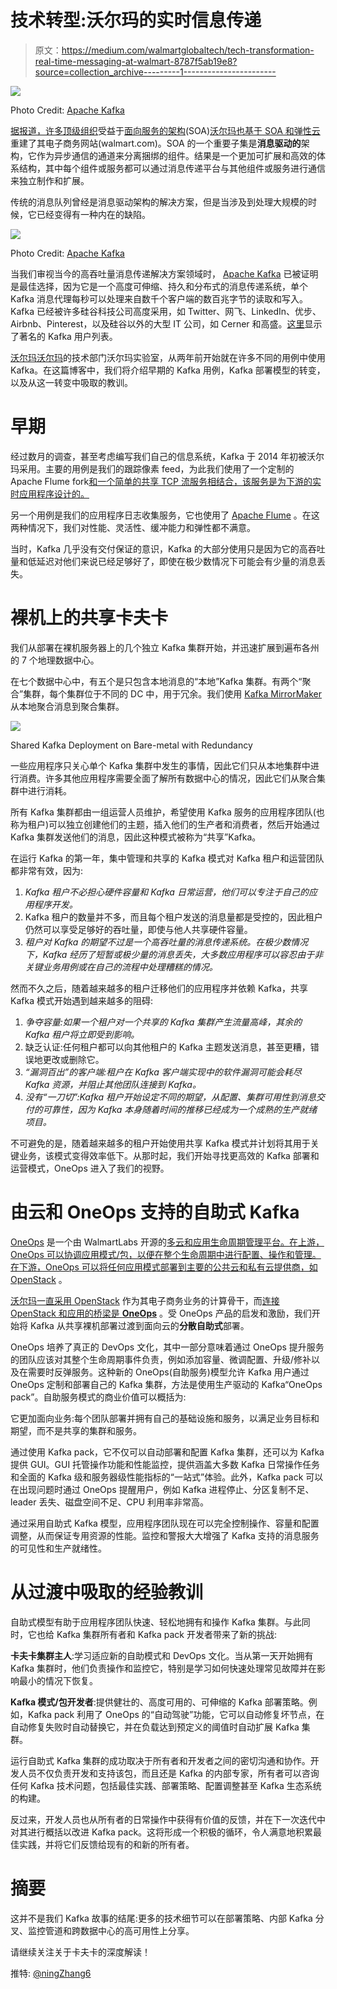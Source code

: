 # 技术转型:沃尔玛的实时信息传递

> 原文：<https://medium.com/walmartglobaltech/tech-transformation-real-time-messaging-at-walmart-8787f5ab19e8?source=collection_archive---------1----------------------->

![](img/379d85e54bc74f53cfabab22ae7ae6f5.png)

Photo Credit: [Apache Kafka](https://kafka.apache.org/)

[据报道，许多顶级组织](http://www.zdnet.com/article/ten-companies-where-soa-made-a-difference-in-2006/)受益于[面向服务的架构](https://en.wikipedia.org/wiki/Service-oriented_architecture)(SOA)[沃尔玛也基于 SOA 和弹性云](http://www.walmartlabs.com/2015/02/why-we-chose-openstack-for-walmart-global-ecommerce/)重建了其电子商务网站(walmart.com)。SOA 的一个重要子集是**消息驱动的**架构，它作为异步通信的通道来分离捆绑的组件。结果是一个更加可扩展和高效的体系结构，其中每个组件或服务都可以通过消息传递平台与其他组件或服务进行通信来独立制作和扩展。

传统的消息队列曾经是消息驱动架构的解决方案，但是当涉及到处理大规模的时候，它已经变得有一种内在的缺陷。

![](img/9a1ed01b8888ee282893d0b97ed61b8d.png)

Photo Credit: [Apache Kafka](https://kafka.apache.org/)

当我们审视当今的高吞吐量消息传递解决方案领域时， [Apache Kafka](http://kafka.apache.org/) 已被证明是最佳选择，因为它是一个高度可伸缩、持久和分布式的消息传递系统，单个 Kafka 消息代理每秒可以处理来自数千个客户端的数百兆字节的读取和写入。Kafka 已经被许多硅谷科技公司高度采用，如 Twitter、网飞、LinkedIn、优步、Airbnb、Pinterest，以及硅谷以外的大型 IT 公司，如 Cerner 和高盛。[这里](https://cwiki.apache.org/confluence/display/KAFKA/Powered+By)显示了著名的 Kafka 用户列表。

[沃尔玛](http://www.walmartlabs.com/)[沃尔玛](https://www.walmart.com/)的技术部门沃尔玛实验室，从两年前开始就在许多不同的用例中使用 Kafka。在这篇博客中，我们将介绍早期的 Kafka 用例，Kafka 部署模型的转变，以及从这一转变中吸取的教训。

# 早期

经过数月的调查，甚至考虑编写我们自己的信息系统，Kafka 于 2014 年初被沃尔玛采用。主要的用例是我们的跟踪像素 feed，为此我们使用了一个定制的 Apache Flume fork[和一个简单的共享 TCP 流服务相结合，该服务是为下游的实时应用程序设计的。](https://flume.apache.org/)

另一个用例是我们的应用程序日志收集服务，它也使用了 [Apache Flume](https://flume.apache.org/) 。在这两种情况下，我们对性能、灵活性、缓冲能力和弹性都不满意。

当时，Kafka 几乎没有交付保证的意识，Kafka 的大部分使用只是因为它的高吞吐量和低延迟对他们来说已经足够好了，即使在极少数情况下可能会有少量的消息丢失。

# 裸机上的共享卡夫卡

我们从部署在裸机服务器上的几个独立 Kafka 集群开始，并迅速扩展到遍布各州的 7 个地理数据中心。

在七个数据中心中，有五个是只包含本地消息的“本地”Kafka 集群。有两个“聚合”集群，每个集群位于不同的 DC 中，用于冗余。我们使用 [Kafka MirrorMaker](https://cwiki.apache.org/confluence/pages/viewpage.action?pageId=27846330) 从本地聚合消息到聚合集群。

![](img/07ea2431fe6dd1e91499ba49a4e3dffb.png)

Shared Kafka Deployment on Bare-metal with Redundancy

一些应用程序只关心单个 Kafka 集群中发生的事情，因此它们只从本地集群中进行消费。许多其他应用程序需要全面了解所有数据中心的情况，因此它们从聚合集群中进行消耗。

所有 Kafka 集群都由一组运营人员维护，希望使用 Kafka 服务的应用程序团队(也称为租户)可以独立创建他们的主题，插入他们的生产者和消费者，然后开始通过 Kafka 集群发送他们的消息，因此这种模式被称为“共享”Kafka。

在运行 Kafka 的第一年，集中管理和共享的 Kafka 模式对 Kafka 租户和运营团队都非常有效，因为:

1.  *Kafka 租户不必担心硬件容量和 Kafka 日常运营，他们可以专注于自己的应用程序开发。*
2.  Kafka 租户的数量并不多，而且每个租户发送的消息量都是受控的，因此租户仍然可以享受足够好的吞吐量，即使与他人共享硬件容量。
3.  *租户对 Kafka 的期望不过是一个高吞吐量的消息传递系统。在极少数情况下，Kafka 经历了短暂或极少量的消息丢失，大多数应用程序可以容忍由于非关键业务用例或在自己的流程中处理糟糕的情况。*

然而不久之后，随着越来越多的租户迁移他们的应用程序并依赖 Kafka，共享 Kafka 模式开始遇到越来越多的阻碍:

1.  *争夺容量:如果一个租户对一个共享的 Kafka 集群产生流量高峰，其余的 Kafka 租户将立即受到影响。*
2.  缺乏认证:任何租户都可以向其他租户的 Kafka 主题发送消息，甚至更糟，错误地更改或删除它。
3.  *“漏洞百出”的客户端:租户在 Kafka 客户端实现中的软件漏洞可能会耗尽 Kafka 资源，并阻止其他团队连接到 Kafka。*
4.  *没有“一刀切”:Kafka 租户开始设定不同的期望，从配置、集群可用性到消息交付的可靠性，因为 Kafka 本身随着时间的推移已经成为一个成熟的生产就绪项目。*

不可避免的是，随着越来越多的租户开始使用共享 Kafka 模式并计划将其用于关键业务，该模式变得效率低下。从那时起，我们开始寻找更高效的 Kafka 部署和运营模式，OneOps 进入了我们的视野。

# 由云和 OneOps 支持的自助式 Kafka

[OneOps](http://www.oneops.com/) 是一个由 WalmartLabs 开源的[多云和应用生命周期管理平台。在上游，OneOps 可以协调应用模式/包，以便在整个生命周期中进行配置、操作和管理。在下游，OneOps 可以将任何应用模式部署到主要的公共云和私有云提供商，如](https://techcrunch.com/2016/01/26/walmart-launches-oneops-an-open-source-cloud-and-application-lifecycle-management-platform/) [OpenStack](https://www.openstack.org/) 。

[沃尔玛一直采用 OpenStack](https://www.openstack.org/summit/vancouver-2015/summit-videos/presentation/walmart-and-039s-cloud-journey) 作为其电子商务业务的计算骨干，而[连接 OpenStack 和应用的桥梁是 **OneOps**](http://www.zdnet.com/article/walmarts-oneops-open-source-cloud-management-platform-could-become-part-of-openstack/) 。受 OneOps 产品的启发和激励，我们开始将 Kafka 从共享裸机部署过渡到面向云的**分散自助式**部署。

OneOps 培养了真正的 DevOps 文化，其中一部分意味着通过 OneOps 提升服务的团队应该对其整个生命周期事件负责，例如添加容量、微调配置、升级/修补以及在需要时反弹服务。这种新的 OneOps(自助服务)模型允许 Kafka 用户通过 OneOps 定制和部署自己的 Kafka 集群，方法是使用生产驱动的 Kafka“OneOps pack”。自助服务模式的商业价值可以概括为:

它更加面向业务:每个团队部署并拥有自己的基础设施和服务，以满足业务目标和期望，而不是共享的集群和服务。

通过使用 Kafka pack，它不仅可以自动部署和配置 Kafka 集群，还可以为 Kafka 提供 GUI。GUI 托管操作功能和性能监控，提供涵盖大多数 Kafka 日常操作任务和全面的 Kafka 级和服务器级性能指标的“一站式”体验。此外，Kafka pack 可以在出现问题时通过 OneOps 提醒用户，例如 Kafka 进程停止、分区复制不足、leader 丢失、磁盘空间不足、CPU 利用率非常高。

通过采用自助式 Kafka 模型，应用程序团队现在可以完全控制操作、容量和配置调整，从而保证专用资源的性能。监控和警报大大增强了 Kafka 支持的消息服务的可见性和生产就绪性。

# 从过渡中吸取的经验教训

自助式模型有助于应用程序团队快速、轻松地拥有和操作 Kafka 集群。与此同时，它也给 Kafka 集群所有者和 Kafka pack 开发者带来了新的挑战:

**卡夫卡集群主人**:学习适应新的自助模式和 DevOps 文化。当从第一天开始拥有 Kafka 集群时，他们负责操作和监控它，特别是学习如何快速处理常见故障并在影响最小的情况下恢复。

**Kafka 模式/包开发者**:提供健壮的、高度可用的、可伸缩的 Kafka 部署策略。例如，Kafka pack 利用了 OneOps 的“自动驾驶”功能，它可以自动修复坏节点，在自动修复失败时自动替换它，并在负载达到预定义的阈值时自动扩展 Kafka 集群。

运行自助式 Kafka 集群的成功取决于所有者和开发者之间的密切沟通和协作。开发人员不仅负责开发和支持该包，而且还是 Kafka 的内部专家，所有者可以咨询任何 Kafka 技术问题，包括最佳实践、部署策略、配置调整甚至 Kafka 生态系统的构建。

反过来，开发人员也从所有者的日常操作中获得有价值的反馈，并在下一次迭代中对其进行概括以改进 Kafka pack。这将形成一个积极的循环，令人满意地积累最佳实践，并将它们反馈给现有的和新的所有者。

# 摘要

这并不是我们 Kafka 故事的结尾:更多的技术细节可以在部署策略、内部 Kafka 分叉、监控管道和跨数据中心的高可用性上分享。

请继续关注关于卡夫卡的深度解读！

推特: [@ningZhang6](https://twitter.com/NingZhang6)